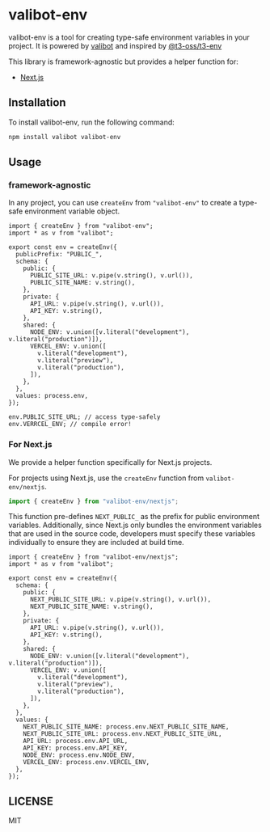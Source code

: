 # valibot-env

valibot-env is a tool for creating type-safe environment variables in your project. It is powered by [valibot](https://valibot.dev) and inspired by [@t3-oss/t3-env](https://env.t3.gg/)

This library is framework-agnostic but provides a helper function for:

- [Next.js](https://nextjs.org/)

## Installation

To install valibot-env, run the following command:

```bash
npm install valibot valibot-env
```

## Usage

### framework-agnostic

In any project, you can use `createEnv` from `"valibot-env"` to create a type-safe environment variable object.

```tsx
import { createEnv } from "valibot-env";
import * as v from "valibot";

export const env = createEnv({
  publicPrefix: "PUBLIC_",
  schema: {
    public: {
      PUBLIC_SITE_URL: v.pipe(v.string(), v.url()),
      PUBLIC_SITE_NAME: v.string(),
    },
    private: {
      API_URL: v.pipe(v.string(), v.url()),
      API_KEY: v.string(),
    },
    shared: {
      NODE_ENV: v.union([v.literal("development"), v.literal("production")]),
      VERCEL_ENV: v.union([
        v.literal("development"),
        v.literal("preview"),
        v.literal("production"),
      ]),
    },
  },
  values: process.env,
});

env.PUBLIC_SITE_URL; // access type-safely
env.VERRCEL_ENV; // compile error!
```

### For Next.js

We provide a helper function specifically for Next.js projects.

For projects using Next.js, use the `createEnv` function from `valibot-env/nextjs`.

```ts
import { createEnv } from "valibot-env/nextjs";
```

This function pre-defines `NEXT_PUBLIC_` as the prefix for public environment variables. Additionally, since Next.js only bundles the environment variables that are used in the source code, developers must specify these variables individually to ensure they are included at build time.

```tsx
import { createEnv } from "valibot-env/nextjs";
import * as v from "valibot";

export const env = createEnv({
  schema: {
    public: {
      NEXT_PUBLIC_SITE_URL: v.pipe(v.string(), v.url()),
      NEXT_PUBLIC_SITE_NAME: v.string(),
    },
    private: {
      API_URL: v.pipe(v.string(), v.url()),
      API_KEY: v.string(),
    },
    shared: {
      NODE_ENV: v.union([v.literal("development"), v.literal("production")]),
      VERCEL_ENV: v.union([
        v.literal("development"),
        v.literal("preview"),
        v.literal("production"),
      ]),
    },
  },
  values: {
    NEXT_PUBLIC_SITE_NAME: process.env.NEXT_PUBLIC_SITE_NAME,
    NEXT_PUBLIC_SITE_URL: process.env.NEXT_PUBLIC_SITE_URL,
    API_URL: process.env.API_URL,
    API_KEY: process.env.API_KEY,
    NODE_ENV: process.env.NODE_ENV,
    VERCEL_ENV: process.env.VERCEL_ENV,
  },
});
```

## LICENSE

MIT
